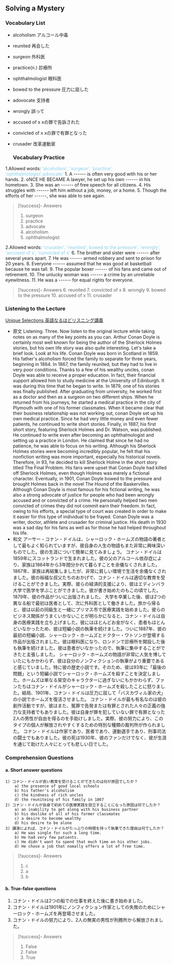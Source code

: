 ## Solving a Mystery

### Vocabulary List
- alcoholism
    アルコール中毒
- reunited
    再会した
- surgeon
    外科医
- practice(n.)
    診療所
- ophthalmologist
    眼科医
- bowed to the pressure
    圧力に屈した
- adovocate
    支持者
- wrongly
    誤って
- accused of x
    xの罪で告訴された
- convicted of x
    xの罪で有罪となった
- crusader
    改革運動家

    ### Vocabulary Practice
1.Allowed words: <span style="color: #87CEEB;"> 'alcoholism', 'surgeon', 'practice', 'ophthalmologist',advocate' </span>
    1. A ------ is often very good with his or her hands.
    2. oNCE HE BECAME A lawyer, he set up his own ------ in his hometown.
    3. She was an ------ of free speech for all citizens.
    4. His struggles with ------ left him without a job, money, or a home.
    5. Though the efforts of her ------, she was able to see again.
>[!success]- Answers
> 1. surgeon
> 2. practice
> 3. advocate
> 4. alcoholism
> 5. ophthalmologist

2.Allowed words: <span style="color: #87CEEB;"> 'crusader', 'reunited', bowed to the pressure', 'wrongly', 'accused of x', 'convicted of x' </span>
    6. The brother and sister were ------ after several years apart.
    7. He was ------ armed robbery and sent to prison for 20 years.
    8. Everyone ------ assumed that he was good at basketball because he was tall.
    9. The popular boxer ------ of his fans and came out of retirement.
    10. The unlucky woman was ------ a crime by an unreliable eyewitness.
    11. He was a ------ for equal rights for everyone.
>[!success]- Answers
> 6. reunited
> 7. convicted of x
> 8. wrongly
> 9. bowed to the pressure
> 10. accused of x
> 11. crusader

### Listening to the Lecture
[Unique Selections 英語なるほどリスニング講義](https://shohakusha.com/streaming#anchorlink-list-menu)
- 原文
    Listening. Three. Now listen to the original lecture while taking notes on as many of the key points as you can. Arthur Conan Doyle is certainly most well known for being the author of the Sherlock Holmes stories, but his own life story was also quite interesting. Let's take a brief look. Look at his life.  Conan Doyle was born in Scotland in 1859. His father's alcoholism forced the family to separate for three years, beginning in 1864. In 1867, the family reunited, but they had to live in very poor conditions. Thanks to a few of his wealthy uncles, conan Doyle was able to receive a proper education. In fact, their financial support allowed him to study medicine at the University of Edinburgh. It was during this time that he began to write. In 1879, one of his stories was finally published. After graduating from university, he worked first as a doctor and then as a surgeon on two different ships. When he returned from his journeys, he started a medical practice in the city of Plymouth with one of his former classmates. When it became clear that their business relationship was not working out, conan Doyle set up his own medical practice. Since he had very little money and even fewer patients, he continued to write short stories. Finally, in 1887, his first short story, featuring Sherlock Holmes and Dr. Watson, was published. He continued to write even after becoming an ophthalmologist and setting up a practice in London. He claimed that since he had no patience, he was able to focus on his writing. Although his Sherlock Holmes stories were becoming incredibly popular, he felt that his nonfiction writing was more important, especially his historical novels. Therefore, in 93, he decided to kill Sherlock Holme in the short story titled The Final Problem. His fans were upset that Conan Doyle had killed off Sherlock Holmes, even though Holmes was merely a fictional character. Eventually, in 1901, Conan Doyle bowed to the pressure and brought Holmes back in the novel The Hound of the Baskervilles. Although Conan Doyle is most famous for his fictional writing, he was also a strong advocate of justice for people who had been wrongly accused and or convicted of a crime. He personally helped two men convicted of crimes they did not commit earn their freedom. In fact, owing to his efforts, a special type of court was created in order to make it easier for this type of individual to be frayed. Conan Doyle was a writer, doctor, athlete and crusader for criminal justice. His death in 1930 was a sad day for his fans as well as for those he had helped throughout his life.
- 和文
    アーサー・コナン・ドイルは、シャーロック・ホームズの物語の著者として最もよく知られていますが、彼自身の人生の物語もまた非常に興味深いものでした。彼の生涯について簡単に見てみましょう。
    コナン・ドイルは1859年にスコットランドで生まれました。彼の父のアルコール依存症により、家族は1864年から3年間分かれて暮らすことを余儀なくされました。1867年、家族は再結集しましたが、非常に貧しい環境で生活を余儀なくされました。彼の裕福な叔父たちのおかげで、コナン・ドイルは適切な教育を受けることができました。実際、彼らの経済的支援により、彼はエディンバラ大学で医学を学ぶことができました。彼が書き始めたのもこの頃でした。1879年、彼の作品がついに出版されました。
    大学を卒業した後、彼は2つの異なる船で最初は医者として、次に外科医として働きました。旅から帰ると、彼は以前の同級生と一緒にプリマス市で医療実践を始めました。彼らのビジネス関係がうまくいかないことが明らかになると、コナン・ドイルは自身の医療実践を立ち上げました。彼にはほとんどお金がなく、患者もほとんどいなかったため、彼は短編小説の執筆を続けました。ついに1887年、彼の最初の短編小説、シャーロック・ホームズとドクター・ワトソンが登場する作品が出版されました。彼は眼科医になり、ロンドンで診療所を開設した後も執筆を続けました。彼は患者がいなかったので、執筆に集中することができたと主張しました。
    シャーロック・ホームズの物語が非常に人気を博していたにもかかわらず、彼は自分のノンフィクションの執筆がより重要であると感じていました。特に彼の歴史小説です。そのため、彼は93年に「最後の問題」という短編小説でシャーロック・ホームズを殺すことを決定しました。ホームズは単なる架空のキャラクターに過ぎないにもかかわらず、ファンたちはコナン・ドイルがシャーロック・ホームズを殺したことに怒りました。結局、1901年、コナン・ドイルは圧力に屈して「バスカヴィル家の犬」の小説でホームズを復活させました。
    コナン・ドイルが最も有名なのは彼の創作活動ですが、彼はまた、冤罪で告発または有罪とされた人々の正義の強力な支持者でもありました。彼は自身が罪を犯していない罪で有罪となった2人の男性が自由を得るのを手助けしました。実際、彼の努力により、このタイプの個人が解放されやすくするための特別な種類の裁判所が作られました。
    コナン・ドイルは作家であり、医者であり、運動選手であり、刑事司法の闘士でもありました。彼の死は1930年、彼のファンだけでなく、彼が生涯を通じて助けた人々にとっても悲しい日でした。

### Comprehension Questions
#### a. Short answer questions
    1) コナン・ドイルが良い教育を受けることができたのは何が原因でしたか？
        a) the presence of good local schools
        b) his father's alcoholism
        c) the kindness of rich uncles
        d) the reuniteing of his family in 1867
    2) コナン・ドイルが自身で初めての医療実践を設立することになった原因は何でしたか？
        a) an inability to get along with his business partner
        b) his doslike of all of his former classmates
        c) a desire to become wealthy
        d) his desire to be alone
    3) 講演によれば、コナン・ドイルがたっぷりの時間を持って執筆できた理由は何でしたか？
        a) He was single for such a long time.
        b) He had very few patients.
        c) He didn't want to spend that much time on his other jobs.
        d) He chose a job that nomally offers a lot of free time.
> [!success]- Answers
> 1) c
> 2) a
> 3) b

#### b. True-false questions
1) コナン・ドイルは2つの船での仕事を終えた後に書き始めました。
2) コナン・ドイルは1901年にノンフィクション作家としての失敗のためにシャーロック・ホームズを再登場させました。
3) コナン・ドイルの努力により、2人の無実の男性が刑務所から解放されました。
> [!success]- Answers
> 1) False
> 2) False
> 3) True
